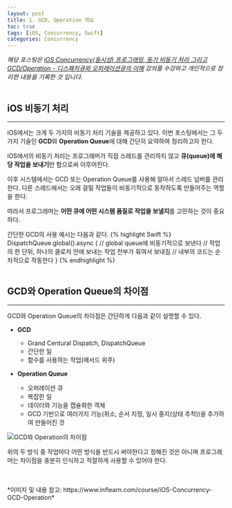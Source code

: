 ```yaml
---
layout: post
title: 1. GCD, Operation 개요
toc: true
tags: [iOS, Concurrency, Swift]
categories: Concurrency
---
```

*해당 포스팅은 [iOS Concurrency(동시성) 프로그래밍, 동기 비동기 처리 그리고 GCD/Operation - 디스패치큐와 오퍼레이션큐의 이해](https://www.inflearn.com/course/iOS-Concurrency-GCD-Operation) 강의를 수강하고 개인적으로 정리한 내용을 기록한 것 입니다.*
<br>
<br>

## iOS 비동기 처리
---
iOS에서는 크게 두 가지의 비동기 처리 기술을 제공하고 있다. 이번 포스팅에서는 그 두 가지 기술인 **GCD**와 **Operation Queue**에 대해 간단히 요약하여 정리하고자 한다.

iOS에서의 비동기 처리는 프로그래머가 직접 스레드를 관리하지 않고 **큐(queue)에 해당 작업을 보내기**만 함으로써 이루어진다. 

이후 시스템에서는 GCD 또는 Operation Queue를 사용해 알아서 스레드 넘버를 관리한다. 다른 스레드에서는 오래 걸릴 작업들이 비동기적으로 동작하도록 만들어주는 역할을 한다.

따라서 프로그래머는 **어떤 큐에 어떤 시스템 품질로 작업을 보낼지**를 고민하는 것이 중요하다.

간단한 GCD의 사용 예시는 다음과 같다.
{% highlight Swift %}
DispatchQueue.global().async { // global queue에 비동기적으로 보낸다
	// 작업의 한 단위, 하나의 클로저 안에 보내는 작업 전부가 묶여서 보내짐
	// 내부의 코드는 순차적으로 작동한다
}
{% endhighlight %}
<br>
<br>


## GCD와 Operation Queue의 차이점
---
GCD와 Operation Queue의 차이점은 간단하게 다음과 같이 설명할 수 있다.

- **GCD**
	* Grand Centural Dispatch, DispatchQueue
	* 간단한 일
	* 함수를 사용하는 작업(메서드 위주)

- **Operation Queue**
	* 오퍼레이션 큐
	* 복잡한 일
	* 데이터와 기능을 캡슐화한 객체
	* GCD 기반으로 여러가지 기능(취소, 순서 지정, 일시 중지(상태 추척))을 추가하여 만들어진 것

![GCD와 Operation의 차이점]({{site.baseurl}}/images/20201109_img1.png)

위의 두 방식 중 작업마다 어떤 방식을 반드시 써야한다고 정해진 것은 아니며 프로그래머는 차이점을 충분히 인식하고 적절하게 사용할 수 있어야 한다.

<br>
<br>
*이미지 및 내용 참고: https://www.inflearn.com/course/iOS-Concurrency-GCD-Operation*
